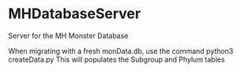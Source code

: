 # MHDatabaseServer
Server for the MH Monster Database

When migrating with a fresh monData.db, use the command
python3 createData.py
This will populates the Subgroup and Phylum tables